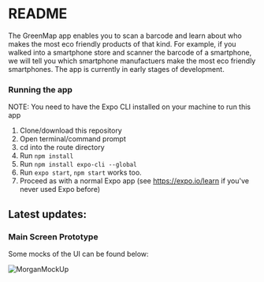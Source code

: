 # README

The GreenMap app enables you to scan a barcode and learn about who makes the most eco friendly products of that kind. For example, if you walked into a smartphone store and scanner the barcode of a smartphone, we will tell you which smartphone manufactuers make the most eco friendly smartphones. The app is currently in early stages of development. 

### Running the app
NOTE: You need to have the Expo CLI installed on your machine to run this app

1. Clone/download this repository 
2. Open terminal/command prompt
3. cd into the route directory
4. Run `npm install`
5. Run `npm install expo-cli --global`
6. Run `expo start`, `npm start` works too.
7. Proceed as with a normal Expo app (see https://expo.io/learn if you've never used Expo before)


## Latest updates:
### Main Screen Prototype

Some mocks of the UI can be found below:

![MorganMockUp](https://user-images.githubusercontent.com/47276506/57889938-86eb0280-780c-11e9-9bec-de4f4664e312.png)

